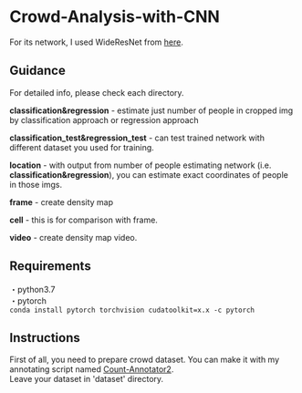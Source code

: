 # Crowd-Analysis-with-CNN

For its network, I used WideResNet from [here](https://github.com/nabenabe0928/wide-resnet-pytorch).  

## Guidance
For detailed info, please check each directory.  

**classification&regression** - estimate just number of people in cropped img by classification approach or regression approach  

**classification_test&regression_test** - can test trained network with different dataset you used for training.    

**location** - with output from number of people estimating network (i.e. **classification&regression**), you can estimate exact coordinates of people in those imgs.  

**frame** - create density map  

**cell** - this is for comparison with frame.    

**video** - create density map video.  

## Requirements 
・python3.7  
・pytorch   
    `conda install pytorch torchvision cudatoolkit=x.x -c pytorch` 
    
## Instructions
First of all, you need to prepare crowd dataset. You can make it with my annotating script named [Count-Annotator2](https://github.com/ba-san/Count-Annotator2).  
Leave your dataset in 'dataset' directory.  
